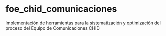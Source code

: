 # foe_chid_comunicaciones
Implementación de herramientas para la sistematización y optimización del proceso del Equipo de Comunicaciones CHID
